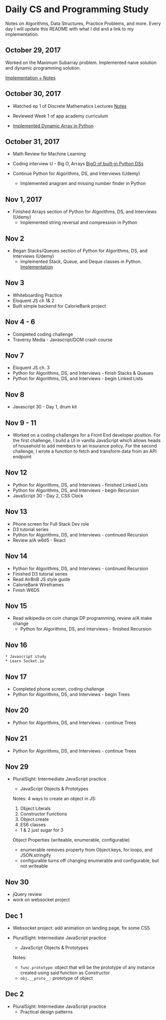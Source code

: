 # Daily CS and Programming Study
Notes on Algorithms, Data Structures, Practice Problems, and more. Every day I will update this README with what I did and a link to my implementation.

## October 29, 2017
Worked on the Maximum Subarray problem. Implemented naive solution and dynamic programming solution.  

[Implementation + Notes](brainteasers/max_contig_subarray)

## October 30, 2017

* Watched ep 1 of Discrete Mathematics Lectures [Notes](Algorithms_DS_and_Math/discrete_math.md)

* Reviewed Week 1 of app academy curriculum

* [Implemented Dynamic Array in Python](Algorithms_and_Math/Arrays/dynamic_array.py)

## October 31, 2017

* Math Review for Machine Learning

* Coding interview U - Big O, Arrays
    [BigO of built-in Python DSs](http://nbviewer.jupyter.org/github/jmportilla/Python-for-Algorithms--Data-Structures--and-Interviews/blob/master/Algorithm%20Analysis%20and%20Big%20O/Big%20O%20for%20Python%20Data%20Structures.ipynb)

* Continue Python for Algorithms, DS, and Interviews (Udemy)
  * Implemented anagram and missing number finder in Python

## Nov 1, 2017
  * Finished Arrays section of Python for Algorithms, DS, and Interviews (Udemy)
    * Implemented string reversal and compression in Python

## Nov 2     
  * Began Stacks/Queues section of Python for Algorithms, DS, and Interviews (Udemy)
    * Implemented Stack, Queue, and Deque classes in Python. [Implementation](Algorithms_and_Math/Stacks_Queues_&_Deques/stacks_queues.py)

## Nov 3
  * Whiteboarding Practice
  * Eloquent JS ch 1& 2
  * Built simple backend for CalorieBank project

## Nov 4 - 6
  * Completed coding challenge
  * Traversy Media - Javascript/DOM crash course

## Nov 7
  * Eloquent JS ch. 3
  * Python for Algorithms, DS, and Interviews - finish Stacks & Queues
  * Python for Algorithms, DS, and Interviews - begin Linked Lists

## Nov 8
  * Javascript 30 - Day 1, drum kit

## Nov 9 - 11

  * Worked on a coding challenges for a Front End developer position. For the
  first challenge, I build a UI in vanilla JavaScript which allows heads of household
  to add members to an insurance policy. For the second challenge, I wrote a function
  to fetch and transform data from an API endpoint

## Nov 12

  * Python for Algorithms, DS, and Interviews - finished Linked Lists
  * Python for Algorithms, DS, and Interviews - begin Recursion
  * JavaScript 30 - Day 2, CSS Clock

## Nov 13

  * Phone screen for Full Stack Dev role
  * D3 tutorial series
  * Python for Algorithms, DS, and Interviews - continued Recursion
  * Review a/A w6d5 - React

## Nov 14

  * Python for Algorithms, DS, and Interviews - continued Recursion
  * Finished D3 tutorial series
  * Read AirBnB JS style guide
  * CalorieBank Wireframes
  * Finish W6D5

## Nov 15
  * Read wikipedia on coin change DP programming, review a/A make change
    * Python for Algorithms, DS, and Interviews - finished Recursion

## Nov 16

    * Javascript study
    * Learn Socket.io

## Nov 17

  * Completed phone screen, coding challenge
  * Python for Algorithms, DS, and Interviews - begin Trees

## Nov 20

  * Python for Algorithms, DS, and Interviews - continue Trees

## Nov 21

  * Python for Algorithms, DS, and Interviews - continue Trees

## Nov 29

  * PluralSight: Intermediate JavaScript practice
    * JavaScript Objects & Prototypes

    Notes: 4 ways to create an object in JS:
      1. Object Literals
      2. Constructor Functions
      3. Object.create
      4. ES6 classes

      * 1 & 2 just sugar for 3

      Object Properties (writeable, enumerable, configurable)

      * enumerable removes property from Object.keys, for loops, and JSON.stringify
      * configurable turns off changing enumerable and configurable, but not writeable

## Nov 30

  * jQuery review
  * work on websocket project

## Dec 1

  * Websocket project: add animation on landing page, fix some CSS

  * PluralSight: Intermediate JavaScript practice
    * JavaScript Objects & Prototypes

    Notes:
      * `func.prototype`: object that will be the prototype of any instance created using said function as Constructor
      * `obj.__proto__`: prototype of object

## Dec 2

  * PluralSight: Intermediate JavaScript practice
    * Practical design patterns
